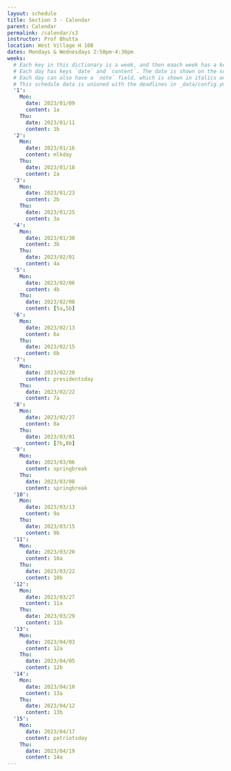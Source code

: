 ```yaml
---
layout: schedule
title: Section 3 - Calendar
parent: Calendar
permalink: /calendar/s3
instructor: Prof Bhutta
location: West Village H 108
dates: Mondays & Wednesdays 2:50pm-4:30pm
weeks:
  # Each key in this dictionary is a week, and then eaach week has a key in [Mon, Tue, Wed, Thu, Fri].
  # Each day has keys `date` and `content`. The date is shown on the schedule, and `content` is a key into the yml file in _data/modules.yml. `content` may be an array.
  # Each day can also have a `note` field, which is shown in italics on the calendar.
  # This schedule data is unioned with the deadlines in _data/config.yml
  '1':
    Mon:
      date: 2023/01/09
      content: 1a
    Thu:
      date: 2023/01/11
      content: 1b
  '2':
    Mon:
      date: 2023/01/16
      content: mlkday 
    Thu:
      date: 2023/01/18
      content: 2a
  '3':
    Mon:
      date: 2023/01/23
      content: 2b
    Thu:
      date: 2023/01/25
      content: 3a
  '4':
    Mon:
      date: 2023/01/30
      content: 3b
    Thu:
      date: 2023/02/01
      content: 4a
  '5':
    Mon:
      date: 2023/02/06
      content: 4b
    Thu:
      date: 2023/02/08
      content: [5a,5b]
  '6':
    Mon:
      date: 2023/02/13
      content: 6a
    Thu:
      date: 2023/02/15
      content: 6b
  '7':
    Mon:
      date: 2023/02/20
      content: presidentsday
    Thu:
      date: 2023/02/22
      content: 7a
  '8':
    Mon:
      date: 2023/02/27
      content: 8a
    Thu:
      date: 2023/03/01
      content: [7b,8b]
  '9':
    Mon:
      date: 2023/03/06
      content: springbreak
    Thu:
      date: 2023/03/08
      content: springbreak
  '10':
    Mon:
      date: 2023/03/13
      content: 9a
    Thu:
      date: 2023/03/15
      content: 9b
  '11':
    Mon:
      date: 2023/03/20
      content: 10a
    Thu:
      date: 2023/03/22
      content: 10b
  '12':
    Mon:
      date: 2023/03/27
      content: 11a
    Thu:
      date: 2023/03/29
      content: 11b
  '13':
    Mon:
      date: 2023/04/03
      content: 12a
    Thu:
      date: 2023/04/05
      content: 12b
  '14':
    Mon:
      date: 2023/04/10
      content: 13a
    Thu:
      date: 2023/04/12
      content: 13b
  '15':
    Mon:
      date: 2023/04/17
      content: patriotsday
    Thu:
      date: 2023/04/19
      content: 14a
---
```

